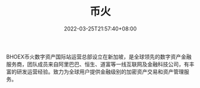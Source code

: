 ﻿---
weight: 
title: "币火"
description: "币火为用户提供一个可让全球所有优质数字资产都可以交易、兑换的平台。在优质资产实现价值回归的同时，投资用户可以享受资产增值的红利，最终形成一个全球化的数字资产交易平台。"
date: 2022-03-25T21:57:40+08:00
lastmod: 2022-03-25T16:45:40+08:00
draft: false
authors: ["Metabd"]
featuredImage: "bihuo.webp"
link: ""
tags: ["交易所","币火"]
categories: ["navigation"]
navigation: ["交易所"]
lightgallery: true
toc: true
pinned: false
recommend: false
recommend1: false
---
BHOEX币火数字资产国际站运营总部设立在新加坡，是全球领先的数字资产金融服务商，团队成员来自阿里巴巴、恒生、道富等一线互联网及金融科技公司，有丰富的研发运营经验。致力为全球用户提供金融级别的加密资产交易和资产管理服务。
